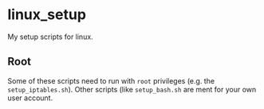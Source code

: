 # linux_setup
My setup scripts for linux.

Root
----
Some of these scripts need to run with ``root`` privileges (e.g. the ``setup_iptables.sh``). Other scripts (like ``setup_bash.sh`` are ment for your own user account.
